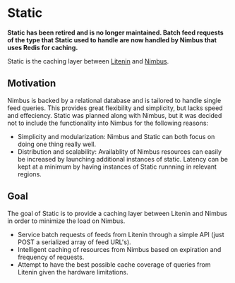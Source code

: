 # Static

**Static has been retired and is no longer maintained. Batch feed requests of the type that Static used to handle are now handled by Nimbus that uses Redis for caching.**

Static is the caching layer between [Litenin](https://github.com/bearfrieze/litenin) and [Nimbus](https://github.com/bearfrieze/nimbus).

## Motivation

Nimbus is backed by a relational database and is tailored to handle single feed queries. This provides great flexibility and simplicity, but lacks speed and effeciency. Static was planned along with Nimbus, but it was decided not to include the functionality into Nimbus for the following reasons:

- Simplicity and modularization: Nimbus and Static can both focus on doing one thing really well.
- Distribution and scalability: Availablity of Nimbus resources can easily be increased by launching additional instances of static. Latency can be kept at a minimum by having instances of Static runnning in relevant regions.

## Goal

The goal of Static is to provide a caching layer between Litenin and Nimbus in order to minimize the load on Nimbus.

- Service batch requests of feeds from Litenin through a simple API (just POST a serialized array of feed URL's).
- Intelligent caching of resources from Nimbus based on expiration and frequency of requests.
- Attempt to have the best possible cache coverage of queries from Litenin given the hardware limitations.
